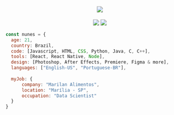 <h1 align="center">
  <a href="#">
    <img src="https://readme-typing-svg.herokuapp.com/?lines=Hey,+There!+👋;I'm+Nathan+Nunes;and+I+love+☕+Java+☕&center=true&size=28">
  </a>
</h1>

<p align="center">
  <img src="https://github-readme-stats.vercel.app/api?username=nthnunes&show_icons=true&hide_border=true&count_private=true&bg_color=00000000&title_color=fff&text_color=878787&icon_color=58a6fe" />
  <img src="https://github-readme-stats.vercel.app/api/top-langs/?username=nthnunes&layout=compact&langs_count=7&hide_border=true&theme=dark&bg_color=0D1117"/>
</p>

```javascript
const nunes = {
  age: 21,
  country: Brazil,
  code: [Javascript, HTML, CSS, Python, Java, C, C++],
  tools: [React, React Native, Node],
  design: [Photoshop, After Effects, Premiere, Figma & more],
  languages: ["English-US", "Portuguese-BR"],
  
  myJob: {
      company: "Marilan Alimentos",
      location: "Marília - SP",
      occupation: "Data Scientist"
  }
}
```
